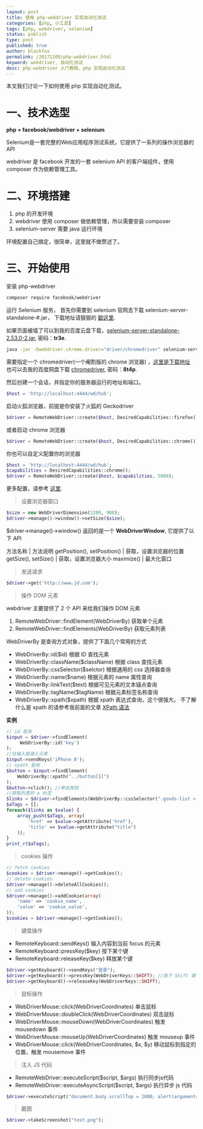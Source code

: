 ```yaml
---
layout: post
title: 使用 php-webdriver 实现自动化测试 
categories: [php, 小工具]
tags: [php, webdriver, selenium]
status: publish
type: post
published: true
author: blackfox
permalink: /20171109/php-webdriver.html
keyword: webdriver, 自动化测试
desc: php-webdriver 入门教程，php 实现自动化测试
---
```


本文我们讨论一下如何使用 php 实现自动化测试。

一、技术选型
==========
__php + facebook/webdriver + selenium__

Selenium是一套完整的Web应用程序测试系统，它提供了一系列的操作浏览器的 API

webdriver 是 facebook 开发的一套 selenium API 的客户端组件，使用 composer 作为依赖管理工具。

二、环境搭建
=======
1. php 的开发环境
2. webdriver 使用 composer 做依赖管理，所以需要安装 composer
3. selenium-server 需要 java 运行环境

环境配置自己搞定，很简单，这里就不做赘述了。

三、开始使用
=========

安装 php-webdriver

```bash
composer require facebook/webdriver
```

运行 Selenium 服务， 首先你需要到 selenium 官网去下载 selenium-server-standalone-#.jar，
下载地址请狠狠的 [戳这里](http://selenium-release.storage.googleapis.com/index.html).

如果页面被墙了可以到我的百度云盘下载，[selenium-server-standalone-2.53.0-2.jar](https://pan.baidu.com/s/1jHLTC2a), 密码：__tr3e__.

```bash
java -jar -Dwebdriver.chrome.driver="driver/chromedriver" selenium-server-standalone.jar -port 4444
```

需要指定一个 chromedriver(一个阉割版的 chrome 浏览器) ，[这里是下载地址](https://sites.google.com/a/chromium.org/chromedriver/downloads)
也可以去我的百度网盘下载 [chromedriver](https://pan.baidu.com/s/1gfMqdjl), 密码：__8t4p__.

然后创建一个会话，并指定你的服务器运行的地址和端口。

```php
$host = 'http://localhost:4444/wd/hub'; 
```

启动火狐浏览器，前提是你安装了火狐的 Geckodriver

```php 
$driver = RemoteWebDriver::create($host, DesiredCapabilities::firefox());
```

或者启动 chrome 浏览器

```php 
$driver = RemoteWebDriver::create($host, DesiredCapabilities::chrome());
```

你也可以自定义配置你的浏览器

```php 
$host = 'http://localhost:4444/wd/hub'; 
$capabilities = DesiredCapabilities::chrome();
$driver = RemoteWebDriver::create($host, $capabilities, 5000);
```

更多配置，请参考 [这里](https://github.com/SeleniumHQ/selenium/wiki/DesiredCapabilities).

> 设置浏览器窗口

```php 
$size = new WebDriverDimension(1280, 900);
$driver->manage()->window()->setSize($size);
```

$driver->manage()->window() 返回的是一个 __WebDriverWindow__, 它提供了以下 API

方法名称 | 方法说明
getPosition(), setPosition() | 获取，设置浏览器的位置
getSize(), setSize() | 获取，设置浏览器大小
maximize() | 最大化窗口

> 发送请求

```php
$driver->get('http://www.jd.com');
```

> 操作 DOM 元素

webdriver 主要提供了 2 个 API 来给我们操作 DOM 元素

1. RemoteWebDriver::findElement(WebDriverBy) 获取单个元素
2. RemoteWebDriver::findElements(WebDriverBy) 获取元素列表

WebDriverBy 是查询方式对象，提供了下面几个常用的方式

* WebDriverBy::id($id) 根据 ID 查找元素
* WebDriverBy::className($className) 根据 class 查找元素
* WebDriverBy::cssSelector($selctor) 根据通用的 css 选择器查询
* WebDriverBy::name($name) 根据元素的 name 属性查询
* WebDriverBy::linkText($text) 根据可见元素的文本锚点查询
* WebDriverBy::tagName($tagName) 根据元素标签名称查询
* WebDriverBy::xpath($xpath) 根据 xpath 表达式查询，这个很强大。
不了解什么是 xpath 的请参考我前面的文章 [XPath 语法](/20171104/xpath.html)

__实例__ 


```php
// id 查询
$input = $driver->findElement(
	 WebDriverBy::id('key')
);
//往输入框填入元素
$input->sendKeys('iPhone 8');
// xpath 查询
$button = $input->findElement(
    WebDriverBy::xpath("../button[1]")
);
$button->click(); //单击按钮
//获取列表的 a 标签
$links = $driver->findElements(WebDriverBy::cssSelector(".goods-list > .p-img > a"));
$aTags = [];
foreach($links as $value) {
    array_push($aTags, array(
        'href' => $value->getAttribute('href'),
        'title' => $value->getAttribute("title")
    ));
}
print_r($aTags);
```

> cookies 操作

```php
// fetch cookies
$cookies = $driver->manage()->getCookies();
// delete cookies
$driver->manage()->deleteAllCookies();
// add cookies
$driver->manage()->addCookie(array(
    'name' => 'cookie_name',
    'value' => 'cookie_value',
));
$cookies = $driver->manage()->getCookies();
```

> 键盘操作

* RemoteKeyboard::sendKeys() 输入内容到当前 focus 的元素
* RemoteKeyboard::pressKey($key) 按下某个键
* RemoteKeyboard::releaseKey($key) 释放某个键

```php
$driver->getKeyboard()->sendKeys("登录");
$driver->getKeyboard()->pressKey(WebDriverKeys::SHIFT); //按下 Shift 键
$driver->getKeyboard()->releaseKey(WebDriverKeys::SHIFT);
```

> 鼠标操作

* WebDriverMouse::click(WebDriverCoordinates) 单击鼠标
* WebDriverMouse::doubleClick(WebDriverCoordinates) 双击鼠标
* WebDriverMouse::mouseDown(WebDriverCoordinates) 触发 mousedown 事件
* WebDriverMouse::mouseUp(WebDriverCoordinates) 触发 mouseup 事件
* WebDriverMouse::click(WebDriverCoordinates, $x, $y) 移动鼠标到指定的位置，触发 mousemove 事件

> 注入 JS 代码

* RemoteWebDriver::executeScript($script, $args) 执行同步js代码
* RemoteWebDriver::executeAsyncScript($script, $args) 执行异步 js 代码

```php 
$driver->executeScript("document.body.scrollTop = 1000; alert(arguments[0])", ["fuck"]);
```

> 截图

```php 
$driver->takeScreenshot("test.png");
```



